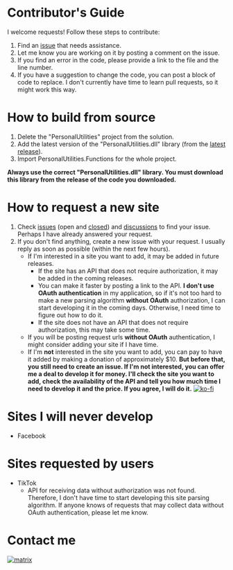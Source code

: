 # Contributor's Guide

I welcome requests! Follow these steps to contribute:

1. Find an [issue](https://github.com/AAndyProgram/SCrawler/issues) that needs assistance.
2. Let me know you are working on it by posting a comment on the issue.
3. If you find an error in the code, please provide a link to the file and the line number.
4. If you have a suggestion to change the code, you can post a block of code to replace. I don't currently have time to learn pull requests, so it might work this way.

# How to build from source

1. Delete the "PersonalUtilities" project from the solution.
2. Add the latest version of the "PersonalUtilities.dll" library (from the [latest release](https://github.com/AAndyProgram/SCrawler/releases/latest)).
3. Import PersonalUtilities.Functions for the whole project.

**Always use the correct "PersonalUtilities.dll" library. You must download this library from the release of the code you downloaded.**

# How to request a new site

1. Check [issues](https://github.com/AAndyProgram/SCrawler/issues) (open and [closed](https://github.com/AAndyProgram/SCrawler/issues?q=is%3Aissue+is%3Aclosed)) and [discussions](https://github.com/AAndyProgram/SCrawler/discussions) to find your issue. Perhaps I have already answered your request.
2. If you don't find anything, create a new issue with your request. I usually reply as soon as possible (within the next few hours).
    - If I'm interested in a site you want to add, it may be added in future releases.
      - If the site has an API that does not require authorization, it may be added in the coming releases.
      - You can make it faster by posting a link to the API. **I don't use OAuth authentication** in my application, so if it's not too hard to make a new parsing algorithm **without OAuth** authorization, I can start developing it in the coming days. Otherwise, I need time to figure out how to do it.
      - If the site does not have an API that does not require authorization, this may take some time.
	- If you will be posting request urls **without OAuth** authentication, I might consider adding your site if I have time.
    - If I'm **not** interested in the site you want to add, you can pay to have it added by making a donation of approximately $10. **But before that, you still need to create an issue. If I'm not interested, you can offer me a deal to develop it for money. I'll check the site you want to add, check the availability of the API and tell you how much time I need to develop it and the price. If you agree, I will do it.** [![ko-fi](https://www.ko-fi.com/img/githubbutton_sm.svg)](https://ko-fi.com/andyprogram)
    
    
# Sites I will never develop

- Facebook

# Sites requested by users

- TikTok
  - API for receiving data without authorization was not found. Therefore, I don't have time to start developing this site parsing algorithm. If anyone knows of requests that may collect data without OAuth authentication, please let me know.
  
# Contact me

[![matrix](https://img.shields.io/badge/Matrix-%40andyprogram%3Amatrix.org-informational)](https://matrix.to/#/@andyprogram:matrix.org)
